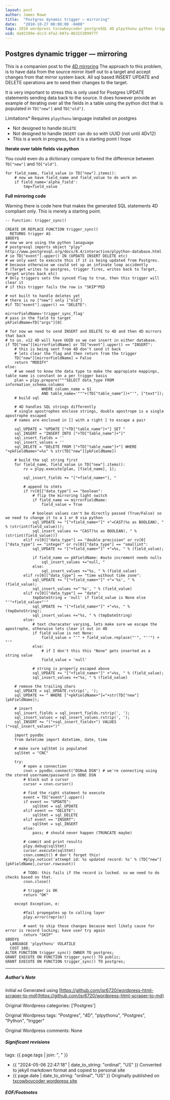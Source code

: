 ```yaml
---
layout: post
author: James Rowe
title:  "Postgres dynamic trigger — mirroring"
date:   "2010-10-27 00:00:00 -0400"
tags: 2010 wordpress txcowboycoder postgreSQL 4D plpythonu python triggers
uid: da92199e-dcc3-4fa2-b07a-86315309977f
---
```



## Postgres dynamic trigger — mirroring


This is a companion post to the [4D mirroring](http://txcowboycoder.wordpress.com/2010/10/20/mirroring-data-to-another-database/) The approach to this problem, is to have data from the source mirror itself out to a target and accept changes from that mirror system back. All sql based INSERT UPDATE and DELETE operations are to send their changes to the target.


It is very important to stress this is only used for Postgres UPDATE statements sending data back to the source. It does however provide an example of iterating over all the fields in a table using the python dict that is populated in `TD["new"]` and `TD["old"]`.


 Limitations* Requires `plpythonu` language installed on postgres
* Not designed to handle `DELETE`
* Not designed to handle `INSERT` can do so with UUID (not until 4Dv12)
* This is a work in progress, but it is a starting point I hope


**Iterate over table fields via python**  

 You could even do a dictionary compare to find the difference between `TD["new"]` and `TD["old"]`.



```
for field_name, field_value in TD["new"].items():
	# now we have field_name and field_value to do work on
	if field_name='alpha_field':
		tmp=field_value

```

**Full mirroring code**  

 Warning there is code here that makes the generated SQL statements 4D compliant only. This is merely a starting point.



```
-- Function: trigger_sync()

CREATE OR REPLACE FUNCTION trigger_sync()
  RETURNS trigger AS
$BODY$
# now we are using the python lanaguage
# postgresql imports object "plpy" http://www.postgresql.org/docs/8.4/interactive/plpython-database.html
# ie TD["event"].upper() IN (UPDATE INSERT DELETE etc)
# we only want to execute this if it is being updated from Postgres.
# because otherwise we could set up an infinate loop accidently
# (Target writes to postgres, trigger fires, writes back to Target, Target writes back etc)
# Only triggers sets the synced flag to true, then this trigger will clear it
# if this trigger fails the row is "SKIP"PED

# not built to handle deletes yet
# there is no ["new"] only ["old"]
#if TD["event"].upper() == "DELETE":

mirrorFieldName='trigger_sync_flag'
# pass in the field to target
pkFieldName=TD["args"][0]

# for now we need to send INSERT and DELETE to 4D and then 4D mirrors that back
# to us. v12 4D will have UUID so we can insert in either database.
if TD["new"][mirrorFieldName] or TD["event"].upper() == "INSERT":
	# this is being sent from 4D don't send it back
	# lets clear the flag and then return from the trigger
	TD["new"][mirrorFieldName] = False
	return "MODIFY"
else:
	# we need to know the data type to make the appropiate mappings, table name is constant on a per trigger basis
	plan = plpy.prepare("""SELECT data_type FROM information_schema.columns
				WHERE column_name = $1
				AND table_name='"""+(TD["table_name"])+"'", ["text"]);
	# build sql

	# 4D handles SQL strings differently
	# single apostrophes enclose strings, double apostrope is a single apostrophe escaped
	# names are enclosed in [] with a right ] to escape a pair

	sql_UPDATE = "UPDATE ["+TD["table_name"]+"] SET "
	sql_INSERT = "INSERT INTO ["+TD["table_name"]+"]"
	sql_insert_fields = ''
	sql_insert_values = ''
	sql_DELETE = "DELETE FROM ["+TD["table_name"]+"] WHERE "+pkFieldName+"=%s" % str(TD["new"][pkFieldName])

	# build the sql string first
	for field_name, field_value in TD["new"].items():
		rv = plpy.execute(plan, [field_name], 1);

		sql_insert_fields += "["+field_name+"], "

		# append to stmts
		if rv[0]["data_type"] == "boolean":
			# flip the mirroring light switch
			if field_name == mirrorFieldName:
				field_value = True

			# boolean values can't be directly passed (True/False) so we need to change it to a 1 or 0 via python
			sql_UPDATE += "["+field_name+"]" +"=CAST(%s as BOOLEAN), " % (str(int(field_value)));
			sql_insert_values += "CAST(%s as BOOLEAN), " % (str(int(field_value)))
		elif rv[0]["data_type"] == "double precision" or rv[0]["data_type"] == "integer" or rv[0]["data_type"] == "smallint":
			sql_UPDATE += "["+field_name+"]" +"=%s, " % (field_value);

			if field_name == pkFieldName: #auto increment needs nulls
				sql_insert_values +="null, "
			else:
				sql_insert_values +="%s, " % (field_value)
		elif rv[0]["data_type"] == "time without time zone":
			sql_UPDATE += "["+field_name+"]" +"='%s', " % (field_value);
			sql_insert_values +="'%s', " % (field_value)
		elif rv[0]["data_type"] == "date":
			tmpDateString = 'null' if field_value is None else "'"+field_value+"'"
			sql_UPDATE += "["+field_name+"]" +"=%s, " % (tmpDateString);
			sql_insert_values +="%s, " % (tmpDateString)
		else:
			# text characater varying, lets make sure we escape the apostrophe, otherwise lets clear it out in 4D
			if field_value is not None:
				field_value = "'" + field_value.replace("'", "''") + "'"
			else:
				# if I don't this this "None" gets inserted as a string value
				field_value = 'null'

			# string is properly escaped above
			sql_UPDATE += "["+field_name+"]" +"=%s, " % (field_value);
			sql_insert_values +="%s, " % (field_value)

	# remove the trailing chars
	sql_UPDATE = sql_UPDATE.rstrip(', ');
	sql_UPDATE += " WHERE ["+pkFieldName+"]="+str(TD["new"][pkFieldName]);

	# insert
	sql_insert_fields = sql_insert_fields.rstrip(', ');
	sql_insert_values = sql_insert_values.rstrip(', ');
	sql_INSERT += "("+sql_insert_fields+") VALUES ("+sql_insert_values+")"

	import pyodbc
	from datetime import datetime, date, time

	# make sure sqlStmt is populated
	sqlStmt = "CNC"

	try:
		# open a connection
		cnxn = pyodbc.connect("DSN=A DSN") # we're connecting using the stored username/password in ODBC DSN
		# block out a cursor
		cursor = cnxn.cursor()

		# find the right statment to execute
		event = TD["event"].upper()
		if event == "UPDATE":
			sqlStmt = sql_UPDATE
		elif event == "DELETE":
			sqlStmt = sql_DELETE
		elif event == "INSERT":
			sqlStmt = sql_INSERT
		else:
			pass; # should never happen (TRUNCATE maybe)

		# commit and print results
		plpy.debug(sqlStmt)
		cursor.execute(sqlStmt)
		cnxn.commit() # don't forget this!
		#plpy.notice('attempt id: %s updated record: %s' % (TD["new"][pkFieldName],cursor.rowcount))

		# TODO: this fails if the record is locked. so we need to do checks based on that.
		cnxn.close()

		# trigger is OK
		return "OK"

	except Exception, e:

		#fail propegates up to calling layer
		plpy.error(repr(e))

		# want to skip these changes because most likely cause for error is record locking; have user try again
		return "SKIP"
$BODY$
  LANGUAGE 'plpythonu' VOLATILE
  COST 100;
ALTER FUNCTION trigger_sync() OWNER TO postgres;
GRANT EXECUTE ON FUNCTION trigger_sync() TO public;
GRANT EXECUTE ON FUNCTION trigger_sync() TO postgres;

```



---

##### Author's Note

Initial `md` Generated using [https://github.com/jsr6720/wordpress-html-scraper-to-md](https://github.com/jsr6720/wordpress-html-scraper-to-md)

Original Wordpress categories: ['Postgres']

Original Wordpress tags: "Postgres", "4D", "plpythonu", "Postgres", "Python", "trigger"

Original Wordpress comments: None

##### Significant revisions

tags: {{ page.tags | join: ", " }} <!-- todo move this somewhere -->

- {{ "2024-05-06 22:47:18" | date_to_string: "ordinal", "US" }} Converted to jekyll markdown format and copied to personal site
- {{ page.date | date_to_string: "ordinal", "US" }} Originally published on [txcowboycoder wordpress site](https://txcowboycoder.wordpress.com/2010/10/27/postgres-dynamic-trigger/)

##### EOF/Footnotes

